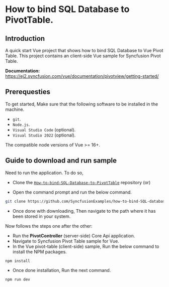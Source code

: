# How to bind SQL Database to PivotTable.

## Introduction

A quick start Vue project that shows how to bind SQL Database to Vue Pivot Table. This project contains an client-side Vue sample for Syncfusion Pivot Table.

**Documentation:** https://ej2.syncfusion.com/vue/documentation/pivotview/getting-started/

## Prerequesties

To get started, Make sure that the following software to be installed in the machine.

* `git`.
* `Node.js`.
* `Visual Studio Code` (optional).
* `Visual Studio 2022` (optional).

The compatible node versions of Vue >= 16+.

## Guide to download and run sample

Need to run the application. To do so,

* Clone the [`How-to-bind-SQL-Database-to-PivotTable`](https://github.com/SyncfusionExamples/how-to-bind-SQL-database-to-pivot-table) repository (or)

* Open the command prompt and run the below command.

```sh
git clone https://github.com/SyncfusionExamples/how-to-bind-SQL-database-to-pivot-table.git
```

* Once done with downloading, Then navigate to the path where it has been stored in your system.

Now follows the steps one after the other:

* Run the **PivotController** (server-side) Core Api application.
* Navigate to Syncfusion Pivot Table sample for Vue.
* In the Vue pivot-table (client-side) sample, Run the below command to install the NPM packages.
```sh
npm install
```
* Once done installation, Run the next command.
```sh
npm run dev
```